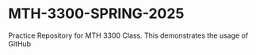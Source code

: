 # MTH-3300-SPRING-2025
Practice Repository for MTH 3300 Class. This demonstrates the usage of GitHub
